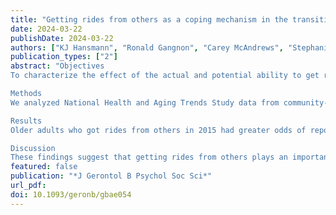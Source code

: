 ```yaml
---
title: "Getting rides from others as a coping mechanism in the transition to non-driving"
date: 2024-03-22
publishDate: 2024-03-22
authors: ["KJ Hansmann", "Ronald Gangnon", "Carey McAndrews", "Stephanie Robert"]
publication_types: ["2"]
abstract: "Objectives
To characterize the effect of the actual and potential ability to get rides from others on older adults’ driving reduction at three-year follow up in the United States.

Methods
We analyzed National Health and Aging Trends Study data from community-dwelling drivers in 2015 (unweighted n = 5,102). We used weighted logistic regression models to estimate whether getting rides from others in 2015 was associated with older adults increasing the number of driving behaviors they avoided, decreasing the frequency with which they drove, or not driving at three-year follow up after adjusting for biopsychosocial variables. We also measured presence of social network members living nearby including household and non-household members and estimated associated odds of driving reduction at three-year follow up.

Results
Older adults who got rides from others in 2015 had greater odds of reporting no longer driving at three-year follow up compared to those who did not get rides (adjusted Odds Ratio [aOR] = 1.53, 95% Confidence Interval [CI]: 1.11-2.11). We found no statistically significant association between older adults living with others or having more nearby confidantes outside their household and their odds of reducing driving at three-year follow up.

Discussion
These findings suggest that getting rides from others plays an important role in the transition to non-driving for older adults. Future research should examine whether other aspects of social networks (e.g., type, quality, closer proximity) might also be key modifiable coping factors for older adults transitioning to non-driving."
featured: false
publication: "*J Gerontol B Psychol Soc Sci*"
url_pdf: 
doi: 10.1093/geronb/gbae054
---
```



